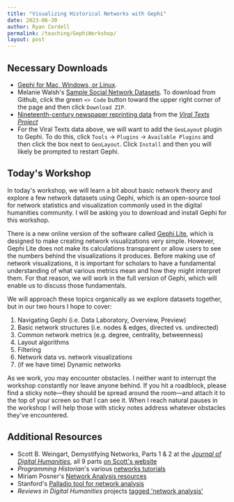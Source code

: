 ```yaml
---
title: "Visualizing Historical Networks with Gephi"
date: 2023-06-30
author: Ryan Cordell
permalink: /teaching/GephiWorkshop/
layout: post
---
```


## Necessary Downloads

+ [Gephi for Mac, Windows, or Linux](https://gephi.org/). 
+ Melanie Walsh's [Sample Social Network Datasets](https://github.com/melaniewalsh/sample-social-network-datasets/tree/master). To download from Github, click the green `<> Code` button toward the upper right corner of the page and then click `Download ZIP`.
+ [Nineteenth-century newspaper reprinting data](https://www.dropbox.com/s/lrl25dcookqddeg/dynamic-C19newspapers.gexf?dl=0) from the [_Viral Texts Project_](https://viraltexts.org/)
+ For the Viral Texts data above, we will want to add the `GeoLayout` plugin to Gephi. To do this, click `Tools` -> `Plugins` -> `Available Plugins` and then click the box next to `GeoLayout`. Click `Install` and then you will likely be prompted to restart Gephi.

## Today's Workshop

In today's workshop, we will learn a bit about basic network theory and explore a few network datasets using Gephi, which is an open-source tool for network statistics and visualization commonly used in the digital humanities community. I will be asking you to download and install Gephi for this workshop. 

There is a new online version of the software called [Gephi Lite](https://gephi.org/gephi-lite/), which is designed to make creating network visualizations very simple. However, Gephi Lite does not make its calculations transparent or allow users to see the numbers behind the visualizations it produces. Before making use of network visualizations, it is important for scholars to have a fundamental understanding of what various metrics mean and how they might interpret them. For that reason, we will work in the full version of Gephi, which will enable us to discuss those fundamentals. 

We will approach these topics organically as we explore datasets together, but in our two hours I hope to cover:

1. Navigating Gephi (i.e. Data Laboratory, Overview, Preview)
2. Basic network structures (i.e. nodes & edges, directed vs. undirected)
3. Common network metrics (e.g. degree, centrality, betweenness)
4. Layout algorithms
5. Filtering
6. Network data vs. network visualizations
7. (if we have time) Dynamic networks

As we work, you may encounter obstacles. I neither want to interrupt the workshop constantly nor leave anyone behind. If you hit a roadblock, please find a sticky note—they should be spread around the room—and attach it to the top of your screen so that I can see it. When I reach natural pauses in the workshop I will help those with sticky notes address whatever obstacles they've encountered.

## Additional Resources

+ Scott B. Weingart, Demystifying Networks, Parts 1 & 2 at the [_Journal of Digital Humanities_](https://journalofdigitalhumanities.org/1-1/demystifying-networks-by-scott-weingart/), all 9 parts [on Scott's website](https://www.scottbot.net/HIAL/index.html@tag=networks-demystified.html)
+ _Programming Historian_'s various [networks tutorials](https://programminghistorian.org/en/lessons/?topic=network-analysis)
+ Miriam Posner's [Network Analysis resources](https://miriamposner.com/classes/dh101f16/tutorials-guides/data-visualization/network-analysis/)
+ Stanford's [Palladio tool for network analysis](https://hdlab.stanford.edu/palladio/)
+ _Reviews in Digital Humanities_ projects [tagged 'network analysis'](https://reviewsindh.pubpub.org/network-analysis)